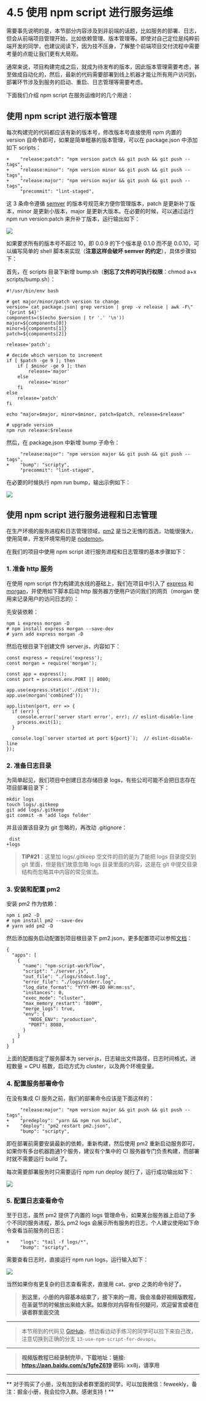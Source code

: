 # 4.5 使用 npm script 进行服务运维

需要事先说明的是，本节部分内容涉及到非前端的话题，比如服务的部署、日志，但会从前端项目管理开始，比如依赖管理、版本管理等。即使对自己定位是纯粹前端开发的同学，也建议阅读下，因为技不压身，了解整个前端项目交付流程中需要考量的点能让我们更有大局观。

通常来说，项目构建完成之后，就成为待发布的版本，因此版本管理需要考虑，甚至做成自动化的，然后，最新的代码需要部署到线上机器才能让所有用户访问到，部署环节涉及到服务的启动、重启、日志管理等需要考虑。

下面我们介绍 npm script 在服务运维时的几个用途：

## 使用 npm script 进行版本管理

每次构建完的代码都应该有新的版本号，修改版本号直接使用 npm 内置的 version 自命令即可，如果是简单粗暴的版本管理，可以在 package.json 中添加如下 scripts：

```
+    "release:patch": "npm version patch && git push && git push --tags",
+    "release:minor": "npm version minor && git push && git push --tags",
+    "release:major": "npm version major && git push && git push --tags",
     "precommit": "lint-staged",

```

这 3 条命令遵循 [semver](https://semver.org) 的版本号规范来方便你管理版本，patch 是更新补丁版本，minor 是更新小版本，major 是更新大版本。在必要的时候，可以通过运行 npm run version:patch 来升补丁版本，运行输出如下：

![](//images.weserv.nl/?url=user-gold-cdn.xitu.io/2017/12/18/16066e6e3d85b6cd?w=910&h=943&f=png&s=144886)

如果要求所有的版本号不超过 10，即 0.0.9 的下个版本是 0.1.0 而不是 0.0.10，可以编写简单的 shell 脚本来实现（**注意这样会破坏 semver 的约定**），具体步骤如下：

首先，在 scripts 目录下新增 bump.sh（**别忘了文件的可执行权限**：chmod a+x scripts/bump.sh）：

```
#!/usr/bin/env bash

# get major/minor/patch version to change
version=`cat package.json| grep version | grep -v release | awk -F\" '{print $4}'`
components=($(echo $version | tr '.' '\n'))
major=${components[0]}
minor=${components[1]}
patch=${components[2]}

release='patch';

# decide which version to increment
if [ $patch -ge 9 ]; then
    if [ $minor -ge 9 ]; then
        release='major'
    else
        release='minor'
    fi
else
    release='patch'
fi

echo "major=$major, minor=$minor, patch=$patch, release=$release"

# upgrade version
npm run release:$release

```

然后，在 package.json 中新增 bump 子命令：

```
     "release:major": "npm version major && git push && git push --tags",
+    "bump": "scripty",
     "precommit": "lint-staged",

```

在必要的时候执行 npm run bump，输出示例如下：

![](//images.weserv.nl/?url=user-gold-cdn.xitu.io/2017/12/18/16066e70eb4a0193?w=1001&h=1143&f=png&s=165735)

## 使用 npm script 进行服务进程和日志管理

在生产环境的服务进程和日志管理领域，[pm2](http://pm2.keymetrics.io) 是当之无愧的首选，功能很强大，使用简单，开发环境常用的是 [nodemon](https://www.npmjs.com/package/nodemon)。

在我们的项目中使用 npm script 进行服务进程和日志管理的基本步骤如下：

### 1\. 准备 http 服务

在使用 npm script 作为构建流水线的基础上，我们在项目中引入了 [express](https://www.npmjs.com/package/express) 和 [morgan](https://www.npmjs.com/package/morgan)，并使用如下脚本启动 http 服务器方便用户访问我们的网页（morgan 使用来记录用户的访问日志的）：

先安装依赖：

```
npm i express morgan -D
# npm install express morgan --save-dev
# yarn add express morgan -D

```

然后在根目录下创建文件 server.js，内容如下：

```
const express = require('express');
const morgan = require('morgan');

const app = express();
const port = process.env.PORT || 8080;

app.use(express.static('./dist'));
app.use(morgan('combined'));

app.listen(port, err => {
  if (err) {
    console.error('server start error', err); // eslint-disable-line
    process.exit(1);
  }

  console.log(`server started at port ${port}`);  // eslint-disable-line
});

```

### 2\. 准备日志目录

为简单起见，我们项目中创建日志存储目录 logs，有些公司可能不会把日志存在项目部署目录下：

```
mkdir logs
touch logs/.gitkeep
git add logs/.gitkeep
git commit -m 'add logs folder'

```

并且设置该目录为 git 忽略的，再改动 .gitignore：

```
 dist
+logs

```

> **TIP#21**：这里加 logs/.gitkeep 空文件的目的是为了能把 logs 目录提交到 git 里面，但是我们故意忽略 logs 目录里面的内容，这是在 git 中提交目录结构而忽略其中内容的常见做法。

### 3\. 安装和配置 pm2

安装 pm2 作为依赖：

```
npm i pm2 -D
# npm install pm2 --save-dev
# yarn add pm2 -D

```

然后添加服务启动配置到项目根目录下 pm2.json，更多配置项可以参照[文档](http://pm2.keymetrics.io/docs/usage/application-declaration)：

```
{
  "apps": [
    {
      "name": "npm-script-workflow",
      "script": "./server.js",
      "out_file": "./logs/stdout.log",
      "error_file": "./logs/stderr.log",
      "log_date_format": "YYYY-MM-DD HH:mm:ss",
      "instances": 0,
      "exec_mode": "cluster",
      "max_memory_restart": "800M",
      "merge_logs": true,
      "env": {
        "NODE_ENV": "production",
        "PORT": 8080,
      }
    }
  ]
}

```

上面的配置指定了服务脚本为 server.js，日志输出文件路径，日志时间格式，进程数量 = CPU 核数，启动方式为 cluster，以及两个环境变量。

### 4\. 配置服务部署命令

在没有集成 CI 服务之前，我们的部署命令应该是下面这样的：

```
     "release:major": "npm version major && git push && git push --tags",
+    "predeploy": "yarn && npm run build",
+    "deploy": "pm2 restart pm2.json",
     "bump": "scripty",

```

即在部署前需要安装最新的依赖，重新构建，然后使用 pm2 重新启动服务即可，如果你有多台机器跑通1个服务，建议有个集中的 CI 服务器专门负责构建，而部署时就不需要运行 build 了。

每次需要部署服务时只需要运行 npm run deploy 就行了，运行成功输出如下：

![](//images.weserv.nl/?url=user-gold-cdn.xitu.io/2017/12/18/16066e77ad30626c?w=1146&h=186&f=png&s=42916)

### 5\. 配置日志查看命令

至于日志，虽然 pm2 提供了内置的 logs 管理命令，如果某台服务器上启动了多个不同的服务进程，那么 pm2 logs 会展示所有服务的日志，个人建议使用如下命令查看当前服务的日志：

```
+    "logs": "tail -f logs/*",
     "bump": "scripty",

```

需要查看日志时，直接运行 npm run logs，运行输入如下：

![](//images.weserv.nl/?url=user-gold-cdn.xitu.io/2017/12/18/16066e7b80b6d828?w=1271&h=354&f=png&s=80687)

当然如果你有更复杂的日志查看需求，直接用 cat、grep 之类的命令好了。

> **到这里，小册的内容基本结束了，接下来的一周，我会准备好视频版教程，在圣诞节的时候放出来给大家。如果你对内容有任何疑问，欢迎留言或者在读者群里面交流**

* * *

> 本节用到的代码见 [GitHub](https://github.com/wangshijun/automated-workflow-with-npm-script/tree/13-use-npm-script-for-devops)，想边看边动手练习的同学可以拉下来自己改，注意切换到正确的分支 `13-use-npm-script-for-devops`。

* * *

> **视频版教程已经录制完毕，下载地址：链接: https://pan.baidu.com/s/1gfeZ619 密码: xx8j，请享用**

* * *

\*\* 对于购买了小册，没有加到读者群里面的同学，可以加我微信：feweekly，备注：掘金小册，我会拉你入群。感谢支持！\*\*